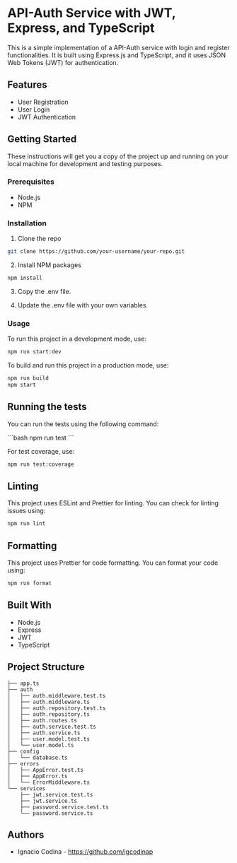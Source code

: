 # API-Auth Service with JWT, Express, and TypeScript

This is a simple implementation of a API-Auth service with login and register functionalities. It is built using Express.js and TypeScript, and it uses JSON Web Tokens (JWT) for authentication.

## Features

- User Registration
- User Login
- JWT Authentication

## Getting Started

These instructions will get you a copy of the project up and running on your local machine for development and testing purposes.

### Prerequisites

- Node.js
- NPM

### Installation

1. Clone the repo
```bash
git clone https://github.com/your-username/your-repo.git
```

2. Install NPM packages
```bash
npm install
```

3. Copy the .env file.

4. Update the .env file with your own variables.

### Usage

To run this project in a development mode, use:

```bash
npm run start:dev
```

To build and run this project in a production mode, use:

```bash
npm run build
npm start
```

## Running the tests

You can run the tests using the following command:

\```bash
npm run test
\```

For test coverage, use:

```bash
npm run test:coverage
```

## Linting

This project uses ESLint and Prettier for linting. You can check for linting issues using:

```bash
npm run lint
```


## Formatting

This project uses Prettier for code formatting. You can format your code using:

```bash
npm run format
```

## Built With

- Node.js
- Express
- JWT
- TypeScript

## Project Structure

```
├── app.ts
├── auth
│   ├── auth.middleware.test.ts
│   ├── auth.middleware.ts
│   ├── auth.repository.test.ts
│   ├── auth.repository.ts
│   ├── auth.routes.ts
│   ├── auth.service.test.ts
│   ├── auth.service.ts
│   ├── user.model.test.ts
│   └── user.model.ts
├── config
│   └── database.ts
├── errors
│   ├── AppError.test.ts
│   ├── AppError.ts
│   └── ErrorMiddleware.ts
└── services
    ├── jwt.service.test.ts
    ├── jwt.service.ts
    ├── password.service.test.ts
    └── password.service.ts
```

## Authors

- Ignacio Codina - https://github.com/igcodinap